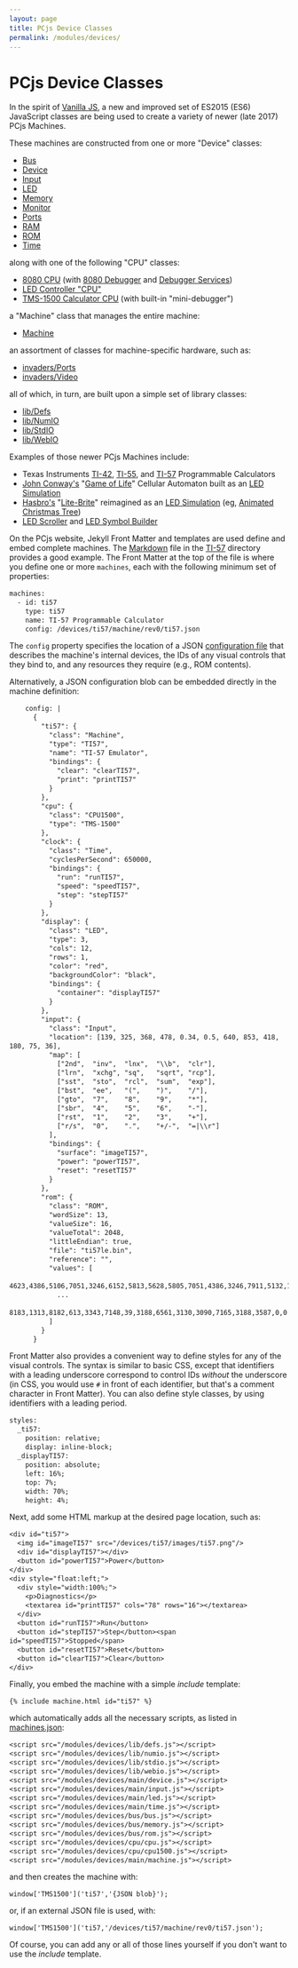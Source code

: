 ```yaml
---
layout: page
title: PCjs Device Classes
permalink: /modules/devices/
---
```


PCjs Device Classes
===================

In the spirit of [Vanilla JS](http://vanilla-js.com/), a new and improved set of ES2015 (ES6) JavaScript classes
are being used to create a variety of newer (late 2017) PCjs Machines.

These machines are constructed from one or more "Device" classes:

* [Bus](main/bus.js)
* [Device](main/device.js)
* [Input](main/input.js)
* [LED](main/led.js)
* [Memory](bus/memory.js)
* [Monitor](main/monitor.js)
* [Ports](bus/ports.js)
* [RAM](bus/ram.js)
* [ROM](bus/rom.js)
* [Time](main/time.js)

along with one of the following "CPU" classes:

* [8080 CPU](cpu/cpu8080.js) (with [8080 Debugger](cpu/dbg8080.js) and [Debugger Services](cpu/debugger.js))
* [LED Controller "CPU"](cpu/ledcpu.js)
* [TMS-1500 Calculator CPU](cpu/cpu1500.js) (with built-in "mini-debugger")

a "Machine" class that manages the entire machine:

* [Machine](main/machine.js)

an assortment of classes for machine-specific hardware, such as:

* [invaders/Ports](invaders/ports.js)
* [invaders/Video](invaders/video.js)

all of which, in turn, are built upon a simple set of library classes:

* [lib/Defs](lib/defs.js)
* [lib/NumIO](lib/numio.js)
* [lib/StdIO](lib/stdio.js)
* [lib/WebIO](lib/webio.js)

Examples of those newer PCjs Machines include:

* Texas Instruments [TI-42](/devices/ti42/machine/), [TI-55](/devices/ti55/machine/), and [TI-57](/devices/ti57/machine/) Programmable Calculators
* [John Conway's](http://www.conwaylife.com/wiki/John_Horton_Conway) "[Game of Life](http://www.conwaylife.com/wiki/Conway%27s_Game_of_Life)" Cellular Automaton built as an [LED Simulation](/devices/leds/life/)
* [Hasbro's](https://en.wikipedia.org/wiki/Hasbro) "[Lite-Brite](https://en.wikipedia.org/wiki/Lite-Brite)" reimagined as an [LED Simulation](/devices/leds/litebrite/) (eg, [Animated Christmas Tree](/devices/leds/litebrite?autoStart=true&pattern=0/0/45/39/A45o$45o$21b47R154G39B1A256CoRGBACo$21o47R154G39B1A256C2oRGBACo$20o47R154G39B1A256CoRGBACb47R154G39B1A256CoRGBACo$20o47R154G39B1A256CoRGBAC2b47R154G39B1A256CoRGBACo$19o47R154G39B1A256CoRGBAC3b47R154G39B1A256CoRGBACo$19o47R154G39B1A256CoRGBAC4b47R154G39B1A256CoRGBACo$18o47R154G39B1A256CoRGBAC4b255R255G249B1A8976Co47R154G39B256CoRGBACo$18o47R154G39B1A256CoRGBAC3b255R255G249B1A784CobRGBACb47R154G39B1A256CoRGBACo$17o47R154G39B1A256CoRGBAC2b255R255G249B1A8976Co4880CoRGBAC3b47R154G39B1A256CoRGBACo$17o47R154G39B1A256CoRGBACb255R255G249B1A784CobRGBACo4b47R154G39B1A256CoRGBACo$16o47R154G39B1A256Co255R255G249B8976Co4880CoRGBACo6b47R154G39B1A256CoRGBACo$16o47R154G39B1A256CoRGBACo8b255R255G249B1A8976Co47R154G39B256CoRGBACo$15o47R154G39B1A256CoRGBACo7b255R255G249B1A784CobRGBACo47R154G39B1A256CoRGBACo$15o47R154G39B1A256CoRGBACo6b255R255G249B1A8976Co4880CoRGBAC3b47R154G39B1A256CoRGBACo$14o47R154G39B1A256CoRGBACo5b255R255G249B1A784CobRGBAC5b47R154G39B1A256CoRGBACo$14o47R154G39B1A256CoRGBAC5b255R255G249B1A8976Co4880CoRGBAC7b47R154G39B1A256CoRGBACo$13o47R154G39B1A256CoRGBAC4b255R255G249B1A784CobRGBAC8b255R255G249B1A8976Co47R154G39B256CoRGBACo$13o47R154G39B1A256CoRGBAC3b255R255G249B1A8976Co4880CoRGBAC8b255R255G249B1A784CobRGBACo47R154G39B1A256CoRGBACo$12o47R154G39B1A256CoRGBAC2b255R255G249B1A784CobRGBAC8b255R255G249B1A8976Co4880CoRGBAC3b47R154G39B1A256CoRGBACo$12o47R154G39B1A256CoRGBACb255R255G249B1A8976Co4880CoRGBACo7b255R255G249B1A784CobRGBAC5b47R154G39B1A256CoRGBACo$11o47R154G39B1A256Co255R255G249B784CobRGBAC8b255R255G249B1A8976Co4880CoRGBAC7b47R154G39B1A256CoRGBACo$11o47R154G39B1A256CoRGBAC9b255R255G249B1A784CobRGBAC8b255R255G249B1A8976Co47R154G39B256CoRGBACo$10o47R154G39B1A256CoRGBAC8b255R255G249B1A8976Co4880CoRGBAC8b255R255G249B1A784CobRGBACb47R154G39B1A256CoRGBACo$10o47R154G39B1A256CoRGBAC7b255R255G249B1A784CobRGBAC8b255R255G249B1A8976Co4880CoRGBAC3b47R154G39B1A256CoRGBACo$9o47R154G39B1A256CoRGBAC6b255R255G249B1A8976Co4880CoRGBAC8b255R255G249B1A784CobRGBAC5b47R154G39B1A256CoRGBACo$9o47R154G39B1A256CoRGBAC5b255R255G249B1A784CobRGBAC8b255R255G249B1A8976Co4880CoRGBAC7b47R154G39B1A256CoRGBACo$8o47R154G39B1A256CoRGBAC4b255R255G249B1A8976Co4880CoRGBAC8b255R255G249B1A784CobRGBAC8b255R255G249B1A8976Co47R154G39B256CoRGBACo$8o47R154G39B1A256CoRGBAC3b255R255G249B1A784CobRGBAC8b255R255G249B1A8976Co4880CoRGBAC8b255R255G249B1A784CobRGBACb47R154G39B1A256CoRGBACo$7o47R154G39B1A256CoRGBAC2b255R255G249B1A8976Co4880CoRGBAC8b255R255G249B1A784CobRGBAC8b255R255G249B1A8976Co4880CoRGBAC3b47R154G39B1A256CoRGBACo$7o47R154G39B1A256C30oRGBACo$21o250R125G20B1A256CoRGBACo$21o250R125G20B1A256C2oRGBACo$21o250R125G20B1A256CoRGBACo$21o250R125G20B1A256C2oRGBACo$21o250R125G20B1A256CoRGBACo$21o250R125G20B1A256C2oRGBACo$45o))
* [LED Scroller](/devices/leds/scroller/) and [LED Symbol Builder](/devices/leds/symbols/)

On the PCjs website, Jekyll Front Matter and templates are used define and embed complete machines.
The [Markdown](https://raw.githubusercontent.com/jeffpar/pcjs/master/devices/ti57/machine/README.md) file
in the [TI-57](/devices/ti57/machine/) directory provides a good example.  The Front Matter at the top of the file
is where you define one or more `machines`, each with the following minimum set of properties:

	machines:
	  - id: ti57
	    type: ti57
	    name: TI-57 Programmable Calculator
        config: /devices/ti57/machine/rev0/ti57.json

The `config` property specifies the location of a JSON [configuration file](/devices/ti57/machine/rev0/ti57.json) that
describes the machine's internal devices, the IDs of any visual controls that they bind to, and any resources they require (e.g.,
ROM contents).

Alternatively, a JSON configuration blob can be embedded directly in the machine definition:

	    config: |
	      {
	        "ti57": {
	          "class": "Machine",
	          "type": "TI57",
	          "name": "TI-57 Emulator",
	          "bindings": {
	            "clear": "clearTI57",
	            "print": "printTI57"
	          }
	        },
	        "cpu": {
	          "class": "CPU1500",
	          "type": "TMS-1500"
	        },
	        "clock": {
	          "class": "Time",
	          "cyclesPerSecond": 650000,
	          "bindings": {
	            "run": "runTI57",
	            "speed": "speedTI57",
	            "step": "stepTI57"
	          }
	        },
	        "display": {
	          "class": "LED",
	          "type": 3,
	          "cols": 12,
	          "rows": 1,
	          "color": "red",
	          "backgroundColor": "black",
	          "bindings": {
	            "container": "displayTI57"
	          }
	        },
	        "input": {
	          "class": "Input",
	          "location": [139, 325, 368, 478, 0.34, 0.5, 640, 853, 418, 180, 75, 36],
	          "map": [
	            ["2nd",  "inv",  "lnx",  "\\b",  "clr"],
	            ["lrn",  "xchg", "sq",   "sqrt", "rcp"],
	            ["sst",  "sto",  "rcl",  "sum",  "exp"],
	            ["bst",  "ee",   "(",    ")",    "/"],
	            ["gto",  "7",    "8",    "9",    "*"],
	            ["sbr",  "4",    "5",    "6",    "-"],
	            ["rst",  "1",    "2",    "3",    "+"],
	            ["r/s",  "0",    ".",    "+/-",  "=|\\r"]
	          ],
	          "bindings": {
	            "surface": "imageTI57",
	            "power": "powerTI57",
	            "reset": "resetTI57"
	          }
	        },
	        "rom": {
	          "class": "ROM",
	          "wordSize": 13,
	          "valueSize": 16,
	          "valueTotal": 2048,
	          "littleEndian": true,
	          "file": "ti57le.bin",
	          "reference": "",
	          "values": [
	            4623,4386,5106,7051,3246,6152,5813,5628,5805,7051,4386,3246,7911,5132,1822,6798,
                ...
	            8183,1313,8182,613,3343,7148,39,3188,6561,3130,3090,7165,3188,3587,0,0
	          ]
	        }
	      }

Front Matter also provides a convenient way to define styles for any of the visual controls.
The syntax is similar to basic CSS, except that identifiers with a leading underscore correspond to control
IDs *without* the underscore (in CSS, you would use `#` in front of each identifier, but that's a comment
character in Front Matter).  You can also define style classes, by using identifiers with a leading period.

    styles:
      _ti57:
        position: relative;
        display: inline-block;
      _displayTI57:
        position: absolute;
        left: 16%;
        top: 7%;
        width: 70%;
        height: 4%;

Next, add some HTML markup at the desired page location, such as:

	<div id="ti57">
	  <img id="imageTI57" src="/devices/ti57/images/ti57.png"/>
	  <div id="displayTI57"></div>
	  <button id="powerTI57">Power</button>
	</div>
	<div style="float:left;">
	  <div style="width:100%;">
	    <p>Diagnostics</p>
	    <textarea id="printTI57" cols="78" rows="16"></textarea>
	  </div>
	  <button id="runTI57">Run</button>
	  <button id="stepTI57">Step</button><span id="speedTI57">Stopped</span>
	  <button id="resetTI57">Reset</button>
	  <button id="clearTI57">Clear</button>
	</div>

Finally, you embed the machine with a simple *include* template:

    {% include machine.html id="ti57" %}

which automatically adds all the necessary scripts, as listed in
[machines.json](https://github.com/jeffpar/pcjs/blob/master/_data/machines.json):

	<script src="/modules/devices/lib/defs.js"></script>
	<script src="/modules/devices/lib/numio.js"></script>
	<script src="/modules/devices/lib/stdio.js"></script>
	<script src="/modules/devices/lib/webio.js"></script>
	<script src="/modules/devices/main/device.js"></script>
	<script src="/modules/devices/main/input.js"></script>
	<script src="/modules/devices/main/led.js"></script>
	<script src="/modules/devices/main/time.js"></script>
	<script src="/modules/devices/bus/bus.js"></script>
	<script src="/modules/devices/bus/memory.js"></script>
	<script src="/modules/devices/bus/rom.js"></script>
	<script src="/modules/devices/cpu/cpu.js"></script>
	<script src="/modules/devices/cpu/cpu1500.js"></script>
	<script src="/modules/devices/main/machine.js"></script>

and then creates the machine with:

	window['TMS1500']('ti57','{JSON blob}');

or, if an external JSON file is used, with:

	window['TMS1500']('ti57,'/devices/ti57/machine/rev0/ti57.json');

Of course, you can add any or all of those lines yourself if you don't want to use the *include* template.
